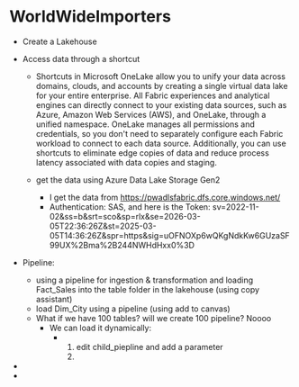 # WorldWideImporters

- Create a Lakehouse
- Access data through a shortcut
  - Shortcuts in Microsoft OneLake allow you to unify your data across domains, clouds, and accounts by creating a single virtual data lake for your entire enterprise. All Fabric experiences and analytical engines can directly connect to your existing data sources, such as Azure, Amazon Web Services (AWS), and OneLake, through a unified namespace. OneLake manages all permissions and credentials, so you don't need to separately configure each Fabric workload to connect to each data source. Additionally, you can use shortcuts to eliminate        edge copies of data and reduce process latency associated with data copies and staging.

  - get the data using Azure Data Lake Storage Gen2
    - I get the data from https://pwadlsfabric.dfs.core.windows.net/
    - Authentication: SAS, and here is the  Token: sv=2022-11-02&ss=b&srt=sco&sp=rlx&se=2026-03-05T22:36:26Z&st=2025-03-05T14:36:26Z&spr=https&sig=uOFNOXp6wQKgNdkKw6GUzaSF99UX%2Bma%2B244NWHdHxx0%3D

- Pipeline:
  - using a pipeline for ingestion & transformation and loading Fact_Sales into the table folder in the lakehouse (using copy assistant)
  - load Dim_City using a pipeline (using add to canvas)
  - What if we have 100 tables? will we create 100 pipeline? Noooo
    - We can load it dynamically:
      - 1. edit child_piepline and add a parameter
        2. 
- 
- 
